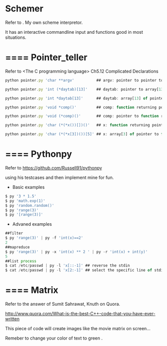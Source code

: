 Schemer
====

Refer to <SICP>. My own scheme interpretor.

It has an interactive commandline input and functions good in most situations.

====
Pointer_teller
====

Refer to \<The C programming language> Ch5.12 Complicated Declarations

```js
python pointer.py 'char **argv'          ## argv: pointer to pointer to char

python pointer.py 'int (*daytab)[13]'    ## daytab: pointer to array[13] of int

python pointer.py 'int *daytab[13]'      ## daytab: array[13] of pointer to int

python pointer.py 'void *comp()'         ## comp: function returning pointer to void

python pointer.py 'void (*comp)()'       ## comp: pointer to function returning void

python pointer.py 'char (*(*x())[])()'   ## x: function returning pointer to array[] of pointer to function returning char

python pointer.py 'char (*(*x[3])())[5]' ## x: array[3] of pointer to function returning pointer to array[5] of char
```

====
Pythonpy
====

Refer to https://github.com/Russell91/pythonpy

using his testcases and then implement mine for fun.

* Basic examples

```js
$ py '3 * 1.5' 
$ py 'math.exp(1)'
$ py 'random.random()'
$ py 'range(3)'
$ py '[range(3)]'
```

* Advaned examples

```js
##filter
$ py 'range(3)' | py -f 'int(x)==2'
2
##mapreduce
$ py 'range(3)' | py -x 'int(x) ** 2 ' | py -r 'int(x) + int(y)'
5
##list process
$ cat /etc/passwd | py -l 'x[::-1]' ## reverse the stdin
$ cat /etc/passwd | py -l 'x[2:-1]' ## select the specific line of stdin

```

====
Matrix
====

Refer to the answer of Sumit Sahrawat, Knuth on Quora.

http://www.quora.com/What-is-the-best-C++-code-that-you-have-ever-written

This piece of code will create images like the movie matrix on screen...

Remeber to change your color of text to green .

